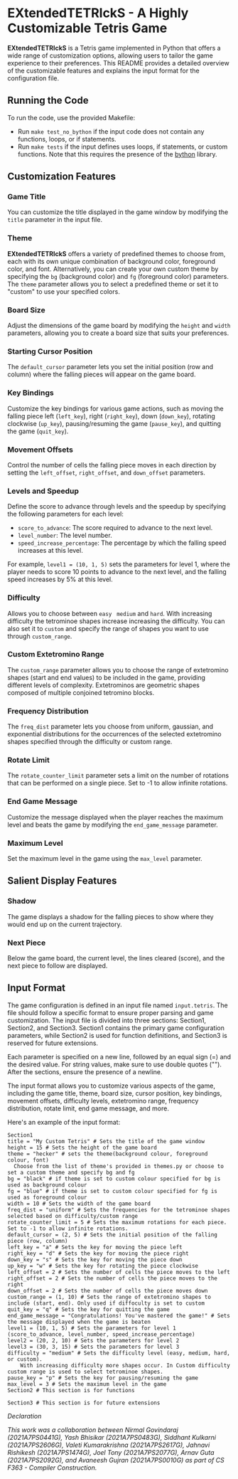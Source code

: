 # EXtendedTETRIckS - A Highly Customizable Tetris Game

**EXtendedTETRIckS** is a Tetris game implemented in Python that offers a wide range of customization options, allowing users to tailor the game experience to their preferences. This README provides a detailed overview of the customizable features and explains the input format for the configuration file.

## Running the Code
To run the code, use the provided Makefile:

- Run `make test_no_bython` if the input code does not contain any functions, loops, or if statements.
- Run `make tests` if the input defines uses loops, if statements, or custom functions. Note that this requires the presence of the [bython](https://github.com/mathialo/bython) library.

## Customization Features

### Game Title
You can customize the title displayed in the game window by modifying the `title` parameter in the input file.

### Theme
**EXtendedTETRIckS** offers a variety of predefined themes to choose from, each with its own unique combination of background color, foreground color, and font. Alternatively, you can create your own custom theme by specifying the `bg` (background color) and `fg` (foreground color) parameters. The `theme` parameter allows you to select a predefined theme or set it to "custom" to use your specified colors.

### Board Size
Adjust the dimensions of the game board by modifying the `height` and `width` parameters, allowing you to create a board size that suits your preferences.

### Starting Cursor Position
The `default_cursor` parameter lets you set the initial position (row and column) where the falling pieces will appear on the game board.

### Key Bindings
Customize the key bindings for various game actions, such as moving the falling piece left (`left_key`), right (`right_key`), down (`down_key`), rotating clockwise (`up_key`), pausing/resuming the game (`pause_key`), and quitting the game (`quit_key`).

### Movement Offsets
Control the number of cells the falling piece moves in each direction by setting the `left_offset`, `right_offset`, and `down_offset` parameters.

### Levels and Speedup
Define the score to advance through levels and the speedup by specifying the following parameters for each level:
- `score_to_advance`: The score required to advance to the next level.
- `level_number`: The level number.
- `speed_increase_percentage`: The percentage by which the falling speed increases at this level.

For example, `level1 = (10, 1, 5)` sets the parameters for level 1, where the player needs to score 10 points to advance to the next level, and the falling speed increases by 5% at this level.

### Difficulty
Allows you to choose between `easy ` `medium` and `hard`. With increasing difficulty the tetrominoe shapes increase increasing the difficulty. You can also set it to `custom` and specify the range of shapes you want to use through `custom_range`.

### Custom Extetromino Range
The `custom_range` parameter allows you to choose the range of extetromino shapes (start and end values) to be included in the game, providing different levels of complexity. Extetrominos are geometric shapes composed of multiple conjoined tetromino blocks.

### Frequency Distribution
The `freq_dist` parameter lets you choose from uniform, gaussian, and exponential distributions for the occurrences of the selected extetromino shapes specified through the difficulty or custom range.

### Rotate Limit
The `rotate_counter_limit` parameter sets a limit on the number of rotations that can be performed on a single piece. Set to -1 to allow infinite rotations.

### End Game Message
Customize the message displayed when the player reaches the maximum level and beats the game by modifying the `end_game_message` parameter.

### Maximum Level
Set the maximum level in the game using the `max_level` parameter.

## Salient Display Features
### Shadow
  The game displays a shadow for the falling pieces to show where they would end up on the current trajectory.
### Next Piece
  Below the game board, the current level, the lines cleared (score), and the next piece to follow are displayed.

## Input Format
The game configuration is defined in an input file named `input.tetris`. The file should follow a specific format to ensure proper parsing and game customization. The input file is divided into three sections: Section1, Section2, and Section3. Section1 contains the primary game configuration parameters, while Section2 is used for function definitions, and Section3 is reserved for future extensions.

Each parameter is specified on a new line, followed by an equal sign (=) and the desired value. For string values, make sure to use double quotes (""). After the sections, ensure the presence of a newline.

The input format allows you to customize various aspects of the game, including the game title, theme, board size, cursor position, key bindings, movement offsets, difficulty levels, extetromino range, frequency distribution, rotate limit, end game message, and more.

Here's an example of the input format:

```plaintext
Section1
title = "My Custom Tetris" # Sets the title of the game window
height = 15 # Sets the height of the game board
theme = "hecker" # sets the theme(background colour, foreground colour, font)
  Choose from the list of theme's provided in themes.py or choose to set a custom theme and specify bg and fg
bg = "black" # if theme is set to custom colour specified for bg is used as background colour
fg = "blue" # if theme is set to custom colour specified for fg is used as foreground colour
width = 10 # Sets the width of the game board
freq_dist = "uniform" # Sets the frequencies for the tetrominoe shapes selected based on difficulty/custom range
rotate_counter_limit = 5 # Sets the maximum rotations for each piece. Set to -1 to allow infinite rotations. 
default_cursor = (2, 5) # Sets the initial position of the falling piece (row, column)
left_key = "a" # Sets the key for moving the piece left
right_key = "d" # Sets the key for moving the piece right
down_key = "s" # Sets the key for moving the piece down
up_key = "w" # Sets the key for rotating the piece clockwise
left_offset = 2 # Sets the number of cells the piece moves to the left
right_offset = 2 # Sets the number of cells the piece moves to the right
down_offset = 2 # Sets the number of cells the piece moves down
custom_range = (1, 10) # Sets the range of extetromino shapes to include (start, end). Only used if diffoculty is set to custom
quit_key = "q" # Sets the key for quitting the game
end_game_message = "Congratulations! You've mastered the game!" # Sets the message displayed when the game is beaten
level1 = (10, 1, 5) # Sets the parameters for level 1 (score_to_advance, level_number, speed_increase_percentage)
level2 = (20, 2, 10) # Sets the parameters for level 2
level3 = (30, 3, 15) # Sets the parameters for level 3
difficulty = "medium" # Sets the difficulty level (easy, medium, hard, or custom).
    With increasing difficulty more shapes occur. In Custom difficulty custom range is used to select tetrominoe shapes.
pause_key = "p" # Sets the key for pausing/resuming the game
max_level = 3 # Sets the maximum level in the game
Section2 # This section is for functions

Section3 # This section is for future extensions

```

_Declaration_

_This work was a collaboration between Nirmal Govindaraj (2021A7PS0441G), Yash Bhisikar (2021A7PS0483G), Siddhant Kulkarni (2021A7PS2606G), Valeti Kumarakrishna (2021A7PS2617G), Jahnavi Rishikesh (2021A7PS1474G), Joel Tony (2021A7PS2077G), Arnav Guta (2021A7PS2092G), and Avaneesh Gujran (2021A7PS0010G) as part of CS F363 - Compiler Construction._

